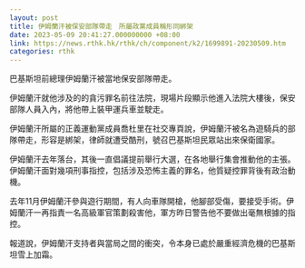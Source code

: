 ```yaml
---
layout: post
title: 伊姆蘭汗被保安部隊帶走　所屬政黨成員稱形同綁架
date: 2023-05-09 20:41:27.000000000 +08:00
link: https://news.rthk.hk/rthk/ch/component/k2/1699891-20230509.htm
categories: rthk
---
```


巴基斯坦前總理伊姆蘭汗被當地保安部隊帶走。

伊姆蘭汗就他涉及的的貪污罪名前往法院，現場片段顯示他進入法院大樓後，保安部隊人員入內，將他帶上裝甲運兵車並駛走。

伊姆蘭汗所屬的正義運動黨成員喬杜里在社交專頁說，伊姆蘭汗被名為遊騎兵的部隊帶走，形容是綁架，律師就遭受酷刑，號召巴基斯坦民眾站出來保衛國家。

伊姆蘭汗去年落台，其後一直倡議提前舉行大選，在各地舉行集會推動他的主張。伊姆蘭汗面對幾項刑事指控，包括涉及恐怖主義的罪名，他質疑控罪背後有政治動機。

去年11月伊姆蘭汗參與遊行期間，有人向車隊開槍，他腳部受傷，要接受手術。伊姆蘭汗一再指責一名高級軍官策劃殺害他，軍方昨日警告他不要做出毫無根據的指控。

報道說，伊姆蘭汗支持者與當局之間的衝突，令本身已處於嚴重經濟危機的巴基斯坦雪上加霜。
